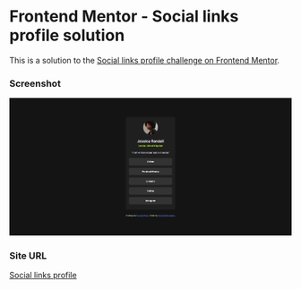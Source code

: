 # Frontend Mentor - Social links profile solution

This is a solution to the [Social links profile challenge on Frontend Mentor](https://www.frontendmentor.io/challenges/social-links-profile-UG32l9m6dQ).

### Screenshot

![](assets/images/profile.png)

### Site URL

[Social links profile](https://apocode01-social-links-profile.netlify.app/)